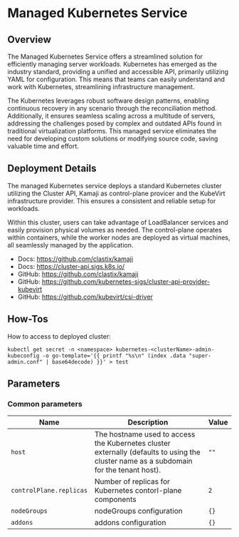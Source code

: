# Managed Kubernetes Service

## Overview

The Managed Kubernetes Service offers a streamlined solution for efficiently managing server workloads. Kubernetes has emerged as the industry standard, providing a unified and accessible API, primarily utilizing YAML for configuration. This means that teams can easily understand and work with Kubernetes, streamlining infrastructure management.

The Kubernetes leverages robust software design patterns, enabling continuous recovery in any scenario through the reconciliation method. Additionally, it ensures seamless scaling across a multitude of servers, addressing the challenges posed by complex and outdated APIs found in traditional virtualization platforms. This managed service eliminates the need for developing custom solutions or modifying source code, saving valuable time and effort.

## Deployment Details

The managed Kubernetes service deploys a standard Kubernetes cluster utilizing the Cluster API, Kamaji as control-plane provicer and the KubeVirt infrastructure provider. This ensures a consistent and reliable setup for workloads.

Within this cluster, users can take advantage of LoadBalancer services and easily provision physical volumes as needed. The control-plane operates within containers, while the worker nodes are deployed as virtual machines, all seamlessly managed by the application.

- Docs: https://github.com/clastix/kamaji
- Docs: https://cluster-api.sigs.k8s.io/
- GitHub: https://github.com/clastix/kamaji
- GitHub: https://github.com/kubernetes-sigs/cluster-api-provider-kubevirt
- GitHub: https://github.com/kubevirt/csi-driver


## How-Tos

How to access to deployed cluster:

```
kubectl get secret -n <namespace> kubernetes-<clusterName>-admin-kubeconfig -o go-template='{{ printf "%s\n" (index .data "super-admin.conf" | base64decode) }}' > test
```

## Parameters

### Common parameters

| Name                    | Description                                                                                                                            | Value |
| ----------------------- | -------------------------------------------------------------------------------------------------------------------------------------- | ----- |
| `host`                  | The hostname used to access the Kubernetes cluster externally (defaults to using the cluster name as a subdomain for the tenant host). | `""`  |
| `controlPlane.replicas` | Number of replicas for Kubernetes contorl-plane components                                                                             | `2`   |
| `nodeGroups`            | nodeGroups configuration                                                                                                               | `{}`  |
| `addons`                | addons configuration                                                                                                                   | `{}`  |
